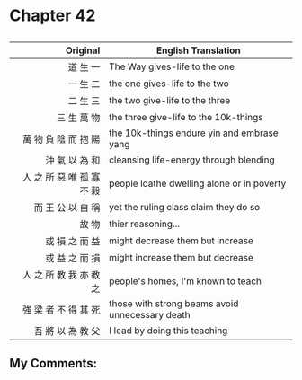 # Chapter 42
## 

| Original | English Translation |
| -: | -- |
| 道 生 一 | The Way gives-life to the one |
| 一 生 二 | the one gives-life to the two |
| 二 生 三 | the two give-life to the three |
| 三 生 萬 物 | the three give-life to the 10k-things |
| 萬 物 負 陰 而 抱 陽 | the 10k-things endure yin and embrase yang |
| 沖 氣 以 為 和 | cleansing life-energy through blending |
| 人 之 所 惡  唯 孤 寡 不 榖 | people loathe dwelling alone or in poverty |
| 而 王 公 以 自 稱 | yet the ruling class claim they do so |
| 故 物  | thier reasoning... |
| 或 損 之 而 益 | might decrease them but increase |
| 或 益 之 而 損 | might increase them but decrease |
| 人 之 所 教 我 亦 教 之 | people's homes, I'm known to teach |
| 強 梁 者 不 得 其 死 | those with strong beams avoid unnecessary death |
| 吾 將 以 為 教 父 | I lead by doing this teaching |


## My Comments:

